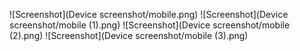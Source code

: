![Screenshot](Device screenshot/mobile.png)
![Screenshot](Device screenshot/mobile (1).png)
![Screenshot](Device screenshot/mobile (2).png)
![Screenshot](Device screenshot/mobile (3).png)
